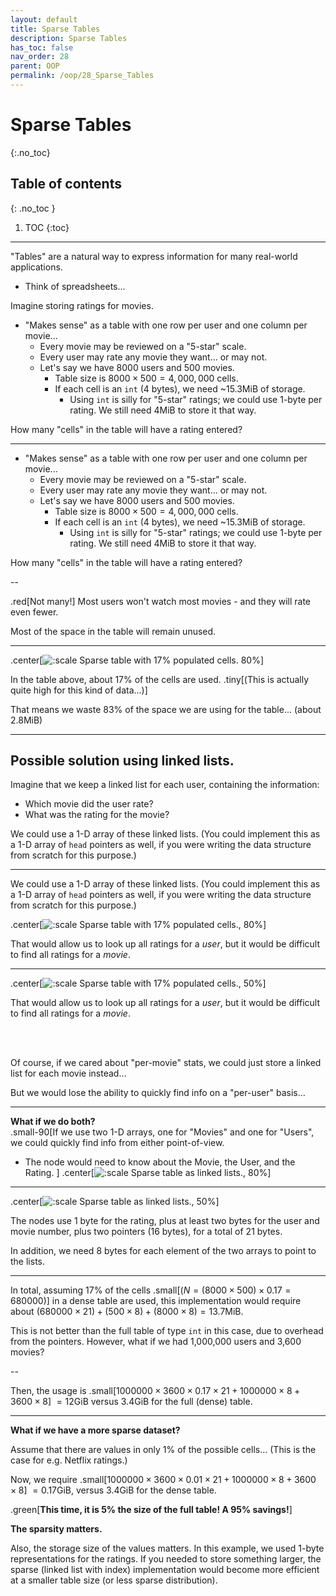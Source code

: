 ```yaml
---
layout: default
title: Sparse Tables
description: Sparse Tables
has_toc: false
nav_order: 28
parent: OOP
permalink: /oop/28_Sparse_Tables
---
```


# Sparse Tables
{:.no_toc}

## Table of contents
{: .no_toc }

1. TOC
{:toc}
---

"Tables" are a natural way to express information for many real-world applications.

* Think of spreadsheets...

Imagine storing ratings for movies.

* "Makes sense" as a table with one row per user and one column per movie...
    * Every movie may be reviewed on a "5-star" scale.
    * Every user may rate any movie they want... or may not.
    * Let's say we have 8000 users and 500 movies.
      * Table size is $8000 \times 500 = 4,000,000$ cells.
      * If each cell is an `int` (4 bytes), we need ~15.3MiB of storage.
        * Using `int` is silly for "5-star" ratings; we could use 1-byte per rating.  We still need 4MiB to store it that way.

How many "cells" in the table will have a rating entered?

---
* "Makes sense" as a table with one row per user and one column per movie...
    * Every movie may be reviewed on a "5-star" scale.
    * Every user may rate any movie they want... or may not.
    * Let's say we have 8000 users and 500 movies.
      * Table size is $8000 \times 500 = 4,000,000$ cells.
      * If each cell is an `int` (4 bytes), we need ~15.3MiB of storage.
        * Using `int` is silly for "5-star" ratings; we could use 1-byte per rating.  We still need 4MiB to store it that way.

How many "cells" in the table will have a rating entered?

--

.red[Not many!]  Most users won't watch most movies - and they will rate even fewer.

Most of the space in the table will remain unused.

---

.center[![:scale Sparse table with 17% populated cells. 80%](../images/sparse_table/sparse_content_in_normal_table.svg)]

In the table above, about 17% of the cells are used.  .tiny[(This is actually quite high for this kind of data...)]

That means we waste 83% of the space we are using for the table... (about 2.8MiB)

---

## Possible solution using linked lists.

Imagine that we keep a linked list for each user, containing the information:

* Which movie did the user rate?
* What was the rating for the movie?

We could use a 1-D array of these linked lists.  (You could implement this as a 1-D array of `head` pointers as well, if you were writing the data structure from scratch for this purpose.)

---

We could use a 1-D array of these linked lists.  (You could implement this as a 1-D array of `head` pointers as well, if you were writing the data structure from scratch for this purpose.)

.center[![:scale Sparse table with 17% populated cells., 80%](../images/sparse_table/linked_list_per-user.svg)]

That would allow us to look up all ratings for a _user_, but it would be difficult to find all ratings for a _movie_.

---

.center[![:scale Sparse table with 17% populated cells., 50%](../images/sparse_table/linked_list_per-user.svg)]

That would allow us to look up all ratings for a _user_, but it would be difficult to find all ratings for a _movie_.

<br><br>

Of course, if we cared about "per-movie" stats, we could just store a linked list for each movie instead...

But we would lose the ability to quickly find info on a "per-user" basis...

---

**What if we do both?**     
.small-90[If we use two 1-D arrays, one for "Movies" and one for "Users", we could quickly find info from either point-of-view.  

* The node would need to know about the Movie, the User, and the Rating.
]
.center[![:scale Sparse table as linked lists., 80%](../images/sparse_table/linked_list_dual-indexed.svg)]

---

.center[![:scale Sparse table as linked lists., 50%](../images/sparse_table/linked_list_dual-indexed.svg)]

The nodes use 1 byte for the rating, plus at least two bytes for the user and movie number, plus two pointers (16 bytes), for a total of 21 bytes.  

In addition, we need 8 bytes for each element of the two arrays to point to the lists.  

---

In total, assuming 17% of the cells .small[($N = (8000 \times 500) \times 0.17 = 680000$)] in a dense table are used, this implementation would require about $(680000 \times 21) + (500 \times 8) + (8000 \times 8) = 13.7\textrm{MiB}$.

This is not better than the full table of type `int` in this case, due to overhead from the pointers.  However, what if we had 1,000,000 users and 3,600 movies?

--

Then, the usage is .small[$1000000 \times 3600 \times 0.17 \times 21 + 1000000 \times 8 + 3600 \times 8$] $= 12\textrm{GiB}$ versus 3.4GiB for the full (dense) table.

---

**What if we have a more sparse dataset?**

Assume that there are values in only 1% of the possible cells... (This is the case for e.g. Netflix ratings.)

Now, we require .small[$1000000 \times 3600 \times 0.01 \times 21 + 1000000 \times 8 + 3600 \times 8$]  $= 0.17\textrm{GiB}$, versus 3.4GiB for the dense table.

.green[**This time, it is 5% the size of the full table!  A 95% savings!**]

**The sparsity matters.**  

Also, the storage size of the values matters.  In this example, we used 1-byte representations for the ratings.  If you needed to store something larger, the sparse (linked list with index) implementation would become more efficient at a smaller table size (or less sparse distribution).



